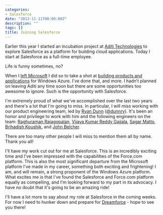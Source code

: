```yaml
---
categories:
- Salesforce
date: "2013-11-11T00:00:00Z"
description: ""
tags: []
title: Joining Salesforce
---
```


Earlier this year I started an incubation project at [Aditi Technologies](http://www.aditi.com) to explore Salesforce as a platform for building cloud applications. Today I start at Salesforce as a full-time employee.

Life is funny sometimes, no?

When I [left Microsoft](http://www.wadewegner.com/2012/03/leaving-microsoft/) I did so to take a shot at [building products and applications](http://www.wadewegner.com/2012/04/joining-aditi-technologies-as-chief-technology-officer/) for Windows Azure. I've done that, and more. I hadn’t planned on leaving Aditi any time soon but there are some opportunities too awesome to ignore. Such is the opportunity with Salesforce.

I'm extremely proud of what we've accomplished over the last two years and there's a lot that I'm going to miss. In particular, I will miss working with our product engineering team, led by [Ryan Dunn](http://dunnry.com/blog/) ([@dunnry](http://twitter.com/dunnry)). It's been an honor and privilege to work with him and the following engineers on the team: [Raghuraman Rajagopalan](http://in.linkedin.com/in/raghurajagopalan), [Vijaya Kumar Reddy Gajjala](http://in.linkedin.com/pub/vijaya-kumar-reddy-gajjala/11/974/647), [Sagar Matto](https://www.facebook.com/sagar.mattoo.77), [Brihadish Koushik](http://blog.aditi.com/author/brihadish-koushik/), and [John Belcher](http://www.linkedin.com/pub/john-belcher/76/479/2b6). 

There are too many other people I will miss to mention them all by name. Thank you all!

I'll have my work cut out for me at Salesforce. This is an incredibly exciting time and I've been impressed with the capabilities of the Force.com platform. This is also the most significant departure from the Microsoft platform I've made in my career, something both exciting and frightening! I am, and will remain, a strong proponent of the Windows Azure platform. What excites me is that I've found the Salesforce and Force.com platform equally as compelling, and I'm looking forward to my part in its advocacy. I have no doubt that it's going to be an amazing ride!

I'll have a lot more to say about my role at Salesforce in the coming weeks. For now I need to hunker down and prepare for [Dreamforce](http://www.salesforce.com/dreamforce/DF13/) - hope to see you there!